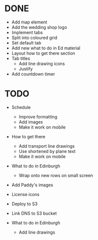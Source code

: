 DONE
====

+ Add map element
+ Add the wedding shop logo
+ Implement tabs
+ Split into coloured grid
+ Set default tab
+ Add new what to do in Ed material
+ Layout how to get there section
+ Tab titles
    + Add line drawing icons
    + Justify 
+ Add countdown timer

TODO
====

- Schedule 
    + Improve formatting
    + Add images
    - Make it work on mobile
- How to get there
    + Add transport line drawings 
    + Use shortened by plane text
    - Make it work on mobile
- What to do in Edinburgh
    - Wrap onto new rows on small screen
- Add Paddy's images
- License icons
- Deploy to S3
- Link DNS to S3 bucket

- What to do in Edinburgh
    - Add line drawings